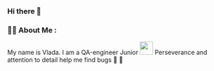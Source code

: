 ### Hi there 👋
### :woman_technologist: About Me :
My name is Vlada. I am a QA-еngineer Junior <img src="https://media.giphy.com/media/WUlplcMpOCEmTGBtBW/giphy.gif" width="30"> 
Perseverance and attention to detail help me find bugs :magnet: :lady_beetle:
<!--
**rastislava/rastislava** is a ✨ _special_ ✨ repository because its `README.md` (this file) appears on your GitHub profile.

Here are some ideas to get you started:

- 🔭 I’m currently working on ...
- 🌱 I’m currently learning ...
- 👯 I’m looking to collaborate on ...
- 🤔 I’m looking for help with ...
- 💬 Ask me about ...
- 📫 How to reach me: ...
- 😄 Pronouns: ...
- ⚡ Fun fact: ...
-->
